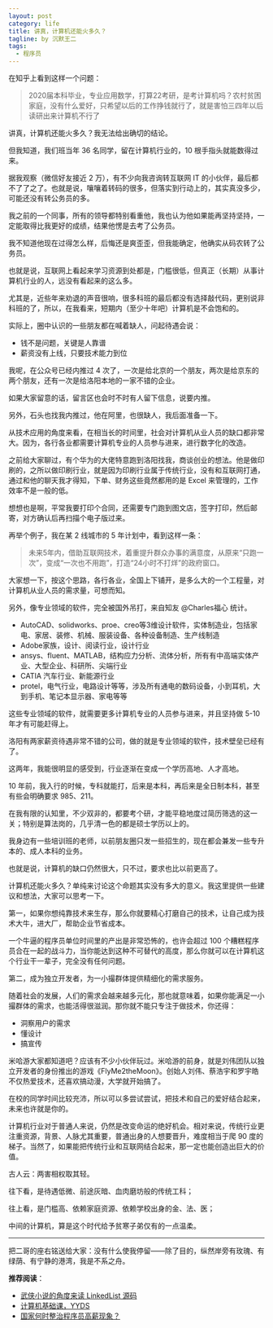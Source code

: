 ```yaml
---
layout: post
category: life
title: 讲真，计算机还能火多久？
tagline: by 沉默王二
tags: 
  - 程序员
---
```



在知乎上看到这样一个问题：

<!--more-->



>2020届本科毕业，专业应用数学，打算22考研，是考计算机吗？农村贫困家庭，没有什么爱好，只希望以后的工作挣钱就行了，就是害怕三四年以后读研出来计算机不行了

讲真，计算机还能火多久？我无法给出确切的结论。

但我知道，我们班当年 36 名同学，留在计算机行业的，10 根手指头就能数得过来。

据我观察（微信好友接近 2 万），有不少向我咨询转互联网 IT 的小伙伴，最后都不了了之了。也就是说，嚷嚷着转码的很多，但落实到行动上的，其实真没多少，可能还没有转公务员的多。

我之前的一个同事，所有的领导都特别看重他，我也认为他如果能再坚持坚持，一定能取得比我更好的成绩，结果他愣是去考了公务员。

我不知道他现在过得怎么样，后悔还是爽歪歪，但我能确定，他确实从码农转了公务员。

也就是说，互联网上看起来学习资源到处都是，门槛很低，但真正（长期）从事计算机行业的人，远没有看起来的这么多。

尤其是，近些年来劝退的声音很响，很多科班的最后都没有选择敲代码，更别说非科班的了，所以，在我看来，短期内（至少十年吧）计算机是不会饱和的。

实际上，圈中认识的一些朋友都在喊着缺人，问起待遇会说：

- 钱不是问题，关键是人靠谱
- 薪资没有上线，只要技术能力到位

我呢，在公众号已经内推过 4 次了，一次是给北京的一个朋友，两次是给京东的两个朋友，还有一次是给洛阳本地的一家不错的企业。

如果大家留意的话，留言区也会时不时有人留下信息，说要内推。

另外，石头也找我内推过，他在阿里，也很缺人，我后面准备一下。

从技术应用的角度来看，在相当长的时间里，社会对计算机从业人员的缺口都非常大。因为，各行各业都需要计算机专业的人员参与进来，进行数字化的改造。

之前给大家聊过，有个华为的大佬特意跑到洛阳找我，商谈创业的想法。他是做印刷的，之所以做印刷行业，就是因为印刷行业属于传统行业，没有和互联网打通，通过和他的聊天我才得知，下单、财务这些竟然都用的是 Excel 来管理的，工作效率不是一般的低。

想想也是啊，平常我要打印个合同，还需要专门跑到图文店，签字打印，然后邮寄，对方确认后再扫描个电子版过来。

再举个例子，我在某 2 线城市的 5 年计划中，看到这样一条：

>未来5年内，借助互联网技术，着重提升群众办事的满意度，从原来“只跑一次”，变成“一次也不用跑”，打造“24小时不打烊”的政府窗口。

大家想一下，按这个思路，各行各业，全国上下铺开，是多么大的一个工程量，对计算机从业人员的需求量，可想而知。

另外，像专业领域的软件，完全被国外吊打，来自知友 @Charles福心 统计。

- AutoCAD、solidworks、proe、creo等3维设计软件，实体制造业，包括家电、家居、装修、机械、服装设备、各种设备制造、生产线制造
- Adobe家族，设计、阅读行业，设计行业
- ansys、fluent、MATLAB，结构应力分析、流体分析，所有有中高端实体产业、大型企业、科研所、尖端行业
- CATIA 汽车行业、新能源行业
- protel，电气行业，电路设计等等，涉及所有通电的数码设备，小到耳机，大到手机、笔记本显示器、家电等等

这些专业领域的软件，就需要更多计算机专业的人员参与进来，并且坚持做 5-10 年才有可能赶得上。

洛阳有两家薪资待遇非常不错的公司，做的就是专业领域的软件，技术壁垒已经有了。

这两年，我能很明显的感受到，行业逐渐在变成一个学历高地、人才高地。

10 年前，我入行的时候，专科就能打，后来是本科，再后来是全日制本科，甚至有些会明确要求 985、211。

在我有限的认知里，不少双非的，都要考个研，才能平稳地度过简历筛选的这一关；特别是算法岗的，几乎清一色的都是硕士学历以上的。

我身边有一些培训班的老师，以前朋友圈只发一些招生的，现在都会兼发一些专升本的、成人本科的业务。

也就是说，计算机的缺口仍然很大，只不过，要求也比以前更高了。

计算机还能火多久？单纯来讨论这个命题其实没有多大的意义。我这里提供一些建议和想法，大家可以思考一下。

第一，如果你想纯靠技术来生存，那么你就要精心打磨自己的技术，让自己成为技术大牛，进大厂，帮助企业节省成本。

一个牛逼的程序员单位时间里的产出是非常恐怖的，也许会超过 100 个糟糕程序员合在一起的战斗力，当你能达到这种不可替代的高度，那么你就可以在计算机这个行业干一辈子，完全没有任何问题。

第二，成为独立开发者，为一小撮群体提供精细化的需求服务。

随着社会的发展，人们的需求会越来越多元化，那也就意味着，如果你能满足一小撮群体的需求，也能活得很滋润。那你就不能只专注于做技术，你还得：

- 洞察用户的需求
- 懂设计
- 搞宣传

米哈游大家都知道吧？应该有不少小伙伴玩过。米哈游的前身，就是刘伟团队以独立开发者的身份推出的游戏《FlyMe2theMoon》。创始人刘伟、蔡浩宇和罗宇皓不仅热爱技术，还喜欢搞动漫，大学就开始搞了。

在校的同学时间比较充沛，所以可以多尝试尝试，把技术和自己的爱好结合起来，未来也许就是你的。

计算机行业对于普通人来说，仍然是改变命运的绝好机会。相对来说，传统行业更注重资源，背景、人脉尤其重要，普通出身的人想要晋升，难度相当于爬 90 度的梯子。当然了，如果能把传统行业和互联网结合起来，那一定也能创造出巨大的价值。

古人云：两害相权取其轻。

往下看，是待遇低微、前途灰暗、血肉磨坊般的传统工科；

往上看，是门槛高、依赖家庭资源、依赖学校出身的金、法、医；

中间的计算机，算是这个时代给予贫寒子弟仅有的一点温柔。

------

把二哥的座右铭送给大家：没有什么使我停留——除了目的，纵然岸旁有玫瑰、有绿荫、有宁静的港湾，我是不系之舟。

**推荐阅读**：

- [武侠小说的角度来读 LinkedList 源码](https://mp.weixin.qq.com/s/_WJiAFuQ0uFeLVnsECS-OA)
- [计算机基础课，YYDS](https://mp.weixin.qq.com/s/QpT6jbTAxAoCr-YeiMmFNg)
- [国家何时整治程序员高薪现象？](https://mp.weixin.qq.com/s/a7Pz5Q4M-Q1Gb-cBPHqRGw)














